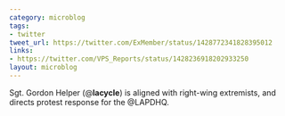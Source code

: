 ```yaml
---
category: microblog
tags:
- twitter
tweet_url: https://twitter.com/ExMember/status/1428772341828395012
links:
- https://twitter.com/VPS_Reports/status/1428236918202933250
layout: microblog
---
```

Sgt. Gordon Helper (@__lacycle__) is aligned with right-wing extremists, and directs protest response for the @LAPDHQ.
